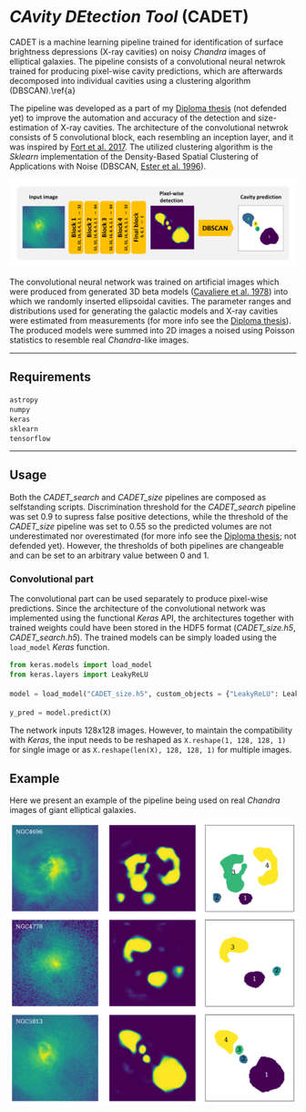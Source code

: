 # *CAvity DEtection Tool* (CADET)
CADET is a machine learning pipeline trained for identification of surface brightness depressions (X-ray cavities) on noisy *Chandra* images of elliptical galaxies. The pipeline consists of a convolutional neural netwrok trained for producing pixel-wise cavity predictions, which are afterwards decomposed into individual cavities using a clustering algorithm (DBSCAN).\ref{a}

The pipeline was developed as a part of my [Diploma thesis](pdfs/diploma_thesis.pdf) (not defended yet) to improve the automation and accuracy of the detection and size-estimation of X-ray cavities. The architecture of the convolutional netwrok consists of 5 convolutional block, each resembling an inception layer, and it was inspired by [Fort et al. 2017](https://ui.adsabs.harvard.edu/abs/2017arXiv171200523F/abstract). The utilized clustering algorithm is the *Sklearn* implementation of the Density-Based Spatial Clustering of Applications with Noise (DBSCAN, [Ester et al. 1996](https://citeseerx.ist.psu.edu/viewdoc/summary?doi=10.1.1.121.9220)).

![obraz\lable{a}](figures/architecture.png)

The convolutional neural network was trained on artificial images which were produced from generated 3D beta models ([Cavaliere et al. 1978](https://ui.adsabs.harvard.edu/abs/1978A%26A....70..677C/abstract)) into which we randomly inserted ellipsoidal cavities. The parameter ranges and distributions used for generating the galactic models and X-ray cavities were estimated from measurements (for more info see the [Diploma thesis](pdfs/diploma_thesis.pdf)). The produced models were summed into 2D images a noised using Poisson statistics to resemble real *Chandra*-like images.

---

## Requirements

`astropy`\
`numpy`\
`keras`\
`sklearn`\
`tensorflow`

---

## Usage

Both the *CADET_search* and *CADET_size* pipelines are composed as selfstanding scripts. Discrimination threshold for the *CADET_search* pipeline was set 0.9 to supress false positive detections, while the threshold of the *CADET_size* pipeline was set to 0.55 so the predicted volumes are not underestimated nor overestimated (for more info see the [Diploma thesis](pdfs/diploma_thesis.pdf); not defended yet). However, the thresholds of both pipelines are changeable and can be set to an arbitrary value between 0 and 1.


### Convolutional part

The convolutional part can be used separately to produce pixel-wise predictions. Since the architecture of the convolutional network was implemented using the functional *Keras* API, the architectures together with trained weights could have been stored in the HDF5 format (*CADET_size.h5*, *CADET_search.h5*). The trained models can be simply loaded using the `load_model` *Keras* function.

```python
from keras.models import load_model
from keras.layers import LeakyReLU

model = load_model("CADET_size.h5", custom_objects = {"LeakyReLU": LeakyReLU})

y_pred = model.predict(X)
```

The network inputs 128x128 images. However, to maintain the compatibility with *Keras*, the input needs to be reshaped as `X.reshape(1, 128, 128, 1)` for single image or as `X.reshape(len(X), 128, 128, 1)` for multiple images.

## Example

Here we present an example of the pipeline being used on real *Chandra* images of giant elliptical galaxies.

![](figures/predictions.png)
